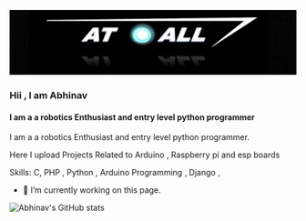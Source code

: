 ![](https://github.com/Abhinav330/Abhinav330/blob/main/logo.png)
### Hii , I am Abhinav
#### I am a a robotics Enthusiast and entry level python programmer  
I am a a robotics Enthusiast and entry level python programmer. 

Here I upload Projects Related to Arduino , Raspberry pi and esp boards

Skills: C, PHP , Python , Arduino Programming , Django , 

- 🔭 I’m currently working on this page. 


![Abhinav's GitHub stats](https://github-readme-stats.vercel.app/api?username=Abhinav330&show_icons=true&theme=radical)
